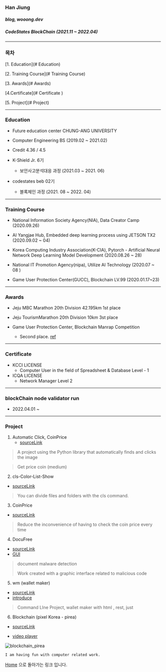 ### Han Jiung 

##### blog, wooong.dev



##### CodeStates BlockChain (2021.11 ~ 2022.04)

***



### 목차

[1. Education](# Education)

[2. Training Course](# Training Course)

[3. Awards](# Awards)

[4.Certificate](# Certificate )

[5. Project](# Project)



***



### Education



-  Future education center CHUNG-ANG UNIVERSITY 
  - Computer Engineering BS (2019.02 ~ 2021.02)
  - Credit 4.36 / 4.5
  
  
  
- K-Shield Jr. 6기
  - 보안사고분석대응 과정 (2021.03 ~ 2021. 06)
  
  
  
- codestates beb 02기
  
  - 블록체인 과정 (2021. 08 ~ 2022. 04)


***



### Training Course



- National Information Society Agency(NIA), Data Creator Camp (2020.09.26)

- AI Yangjae Hub, Embedded deep learning process using JETSON TX2 (2020.09.02 ~ 04)

- Korea Computing Industry Association(K-CIA), Pytorch - Artificial Neural Network Deep Learning Model Development (2020.08.26 ~ 28)

- National IT Promotion Agency(nipa), Utilize AI Technology (2020.07 ~ 08 )

- Game User Protection Center(GUCC), Blockchain LV.99 (2020.01.17~23)

  



***



### Awards

- Jeju MBC Marathon 20th Division 42.195km 1st place

- Jeju TourismMarathon 20th Division 10km 3st place

- Game User Protection Center, Blockchain Manrap Competition
  - Second place. [ref](http://gamefocus.co.kr/detail.php?number=102179)
  
    

***



### Certificate



- KCCI LICENSE
  - Computer User in the field of Spreadsheet & Database Level - 1
- ICQA LICENSE
  - Network Manager Level 2



***

### blockChain node validator run

- 2022.04.01 ~







***



### Project

 

1. Automatic Click, CoinPrice
   - [sourceLink](https://github.com/tetgo/ToyProject)

>  A project using the Python library that automatically finds and clicks the image

>Get price coin (medium)

 

2. cls-Color-List-Show

- [sourceLink](https://github.com/tetgo/cls)

> You can divide files and folders with the cls command.



3. CoinPrice

- [sourceLink](https://github.com/tetgo/wm)

> Reduce the inconvenience of having to check the coin price every time



4. DocuFree

- [sourceLink](https://github.com/rjursi/DocuFree)
- [GUI](https://github.com/tetgo/GUI)

> document malware detection
>
> Work created with a graphic interface related to malicious code



5. wm (wallet maker)

- [sourceLink](https://github.com/tetgo/wm)
- [introduce](https://wooong.dev/38)

> Command LIne Project, wallet maker with html , rest, just



6. Blockchain (pixel Korea - pirea)

- [sourceLink](https://github.com/codestates/BEB_02_pirea)

- [video player](https://drive.google.com/file/d/1-8TBhvpNMflwMd7jhKCoID51mSIfuWb9/view?usp=sharing)

  

![blockchain_pirea](https://github.com/tetgo/tetgo.github.io/blob/master/static/assets/image_notebook.png)







```
I am having fun with computer related work.
```



[Home](https://tetgo.github.io/) 으로 돌아가는 링크 입니다.

